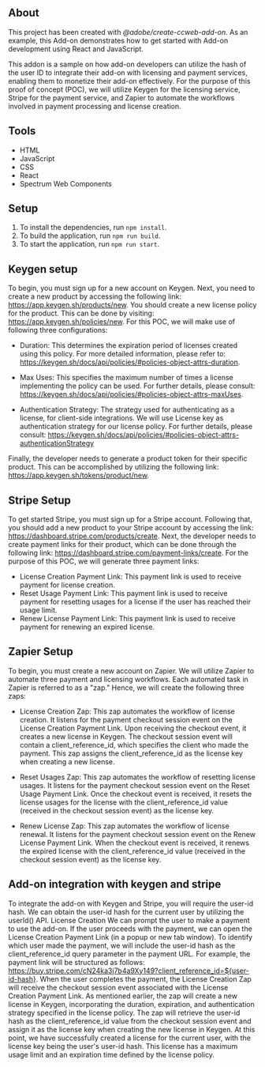 ## About

This project has been created with _@adobe/create-ccweb-add-on_. As an example, this Add-on demonstrates how to get started with Add-on development using React and JavaScript.

This addon is a sample on how add-on developers can utilize the hash of the user ID to integrate their add-on with licensing and payment services, enabling them to monetize their add-on effectively. For the purpose of this proof of concept (POC), we will utilize Keygen for the licensing service, Stripe for the payment service, and Zapier to automate the workflows involved in payment processing and license creation.

## Tools

-   HTML
-   JavaScript
-   CSS
-   React
-   Spectrum Web Components

## Setup

1. To install the dependencies, run `npm install`.
2. To build the application, run `npm run build`.
3. To start the application, run `npm run start`.

## Keygen setup

To begin, you must sign up for a new account on Keygen.
Next, you need to create a new product by accessing the following link: https://app.keygen.sh/products/new.
You should create a new license policy for the product. This can be done by visiting: https://app.keygen.sh/policies/new. For this POC, we will make use of following three configurations:

-   Duration: This determines the expiration period of licenses created using this policy. For more detailed information, please refer to: https://keygen.sh/docs/api/policies/#policies-object-attrs-duration.

-   Max Uses: This specifies the maximum number of times a license implementing the policy can be used. For further details, please consult: https://keygen.sh/docs/api/policies/#policies-object-attrs-maxUses.

-   Authentication Strategy: The strategy used for authenticating as a license, for client-side integrations. We will use License key as authentication strategy for our license policy. For further details, please consult: https://keygen.sh/docs/api/policies/#policies-object-attrs-authenticationStrategy

Finally, the developer needs to generate a product token for their specific product. This can be accomplished by utilizing the following link: https://app.keygen.sh/tokens/product/new.

## Stripe Setup

To get started Stripe, you must sign up for a Stripe account.
Following that, you should add a new product to your Stripe account by accessing the link: https://dashboard.stripe.com/products/create.
Next, the developer needs to create payment links for their product, which can be done through the following link: https://dashboard.stripe.com/payment-links/create.
For the purpose of this POC, we will generate three payment links:

-   License Creation Payment Link: This payment link is used to receive payment for license creation.
-   Reset Usage Payment Link: This payment link is used to receive payment for resetting usages for a license if the user has reached their usage limit.
-   Renew License Payment Link: This payment link is used to receive payment for renewing an expired license.

## Zapier Setup

To begin, you must create a new account on Zapier.
We will utilize Zapier to automate three payment and licensing workflows. Each automated task in Zapier is referred to as a "zap." Hence, we will create the following three zaps:

-   License Creation Zap: This zap automates the workflow of license creation. It listens for the payment checkout session event on the License Creation Payment Link. Upon receiving the checkout event, it creates a new license in Keygen. The checkout session event will contain a client_reference_id, which specifies the client who made the payment. This zap assigns the client_reference_id as the license key when creating a new license.

-   Reset Usages Zap: This zap automates the workflow of resetting license usages. It listens for the payment checkout session event on the Reset Usage Payment Link. Once the checkout event is received, it resets the license usages for the license with the client_reference_id value (received in the checkout session event) as the license key.

-   Renew License Zap: This zap automates the workflow of license renewal. It listens for the payment checkout session event on the Renew License Payment Link. When the checkout event is received, it renews the expired license with the client_reference_id value (received in the checkout session event) as the license key.

## Add-on integration with keygen and stripe

To integrate the add-on with Keygen and Stripe, you will require the user-id hash. We can obtain the user-id hash for the current user by utilizing the userId() API.
License Creation
We can prompt the user to make a payment to use the add-on. If the user proceeds with the payment, we can open the License Creation Payment Link (in a popup or new tab window). To identify which user made the payment, we will include the user-id hash as the client_reference_id query parameter in the payment URL. For example, the payment link will be structured as follows: https://buy.stripe.com/cN24ka3j7b4a9Xy149?client_reference_id=${user-id-hash}.
When the user completes the payment, the License Creation Zap will receive the checkout session event associated with the License Creation Payment Link. As mentioned earlier, the zap will create a new license in Keygen, incorporating the duration, expiration, and authentication strategy specified in the license policy. The zap will retrieve the user-id hash as the client_reference_id value from the checkout session event and assign it as the license key when creating the new license in Keygen.
At this point, we have successfully created a license for the current user, with the license key being the user's user-id hash. This license has a maximum usage limit and an expiration time defined by the license policy.
